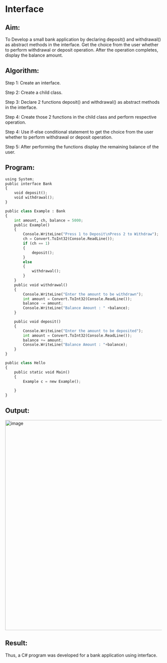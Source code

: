 # Interface

## Aim:
To Develop a small bank application by declaring deposit() and withdrawal() as abstract methods in the interface. Get the choice from the user whether to perform withdrawal or deposit operation. After the operation completes, display the balance amount.

## Algorithm:
Step 1:
Create an interface.

Step 2:
Create a child class.

Step 3:
Declare 2 functions deposit() and withdrawal() as abstract methods in the interface.

Step 4:
Create those 2 functions in the child class and perform respective operation.

Step 4:
Use if-else conditional statement to get the choice from the user whether to perform withdrawal or deposit operation.

Step 5:
After performing the functions display the remaining balance of the user.

## Program:
```python
using System;
public interface Bank
{
    void deposit();
    void withdrawal();
}

public class Example : Bank
{
    int amount, ch, balance = 5000;
    public Example()
    {
        Console.WriteLine("Press 1 to Deposit\nPress 2 to Withdraw");
        ch = Convert.ToInt32(Console.ReadLine());
        if (ch == 1)
        {
            deposit();
        }
        else
        {
            withdrawal();
        }
    }
    public void withdrawal()
    {
        Console.WriteLine("Enter the amount to be withdrawn");
        int amount = Convert.ToInt32(Console.ReadLine());
        balance -= amount;
        Console.WriteLine("Balance Amount : " +balance);
    }

    public void deposit()
    {
        Console.WriteLine("Enter the amount to be deposited");
        int amount = Convert.ToInt32(Console.ReadLine());
        balance += amount;
        Console.WriteLine("Balance Amount : "+balance);
    }
}

public class Hello
{
    public static void Main()
    {
        Example c = new Example();
        
    }
}
```

## Output:
<img width="677" alt="image" src="https://user-images.githubusercontent.com/75235554/172896984-e48f0f86-5711-45db-94c3-1a989c947e98.png">


## Result:
Thus, a C# program was developed for a bank application using interface.
